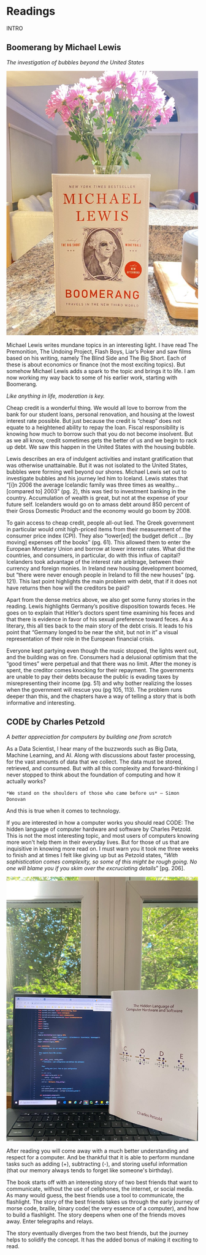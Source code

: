# Readings

INTRO

## Boomerang by Michael Lewis
*The investigation of bubbles beyond the United States*

<img src="./images/Boomerang.jpeg" width="500" height="690">

Michael Lewis writes mundane topics in an interesting light. I have read The Premonition, The Undoing Project, Flash Boys, Liar’s Poker and saw films based on his writing, namely The Blind Side and The Big Short. Each of these is about economics or finance (not the most exciting topics). But somehow Michael Lewis adds a spark to the topic and brings it to life. I am now working my way back to some of his earlier work, starting with Boomerang.

*Like anything in life, moderation is key.*

Cheap credit is a wonderful thing. We would all love to borrow from the bank for our student loans, personal renovation, and housing at the lowest interest rate possible. But just because the credit is “cheap” does not equate to a heightened ability to repay the loan. Fiscal responsibility is knowing how much to borrow such that you do not become insolvent. But as we all know, credit sometimes gets the better of us and we begin to rack up debt. We saw this happen in the United States with the housing bubble.

Lewis describes an era of indulgent activities and instant gratification that was otherwise unattainable. But it was not isolated to the United States, bubbles were forming well beyond our shores. Michael Lewis set out to investigate bubbles and his journey led him to Iceland. Lewis states that “[i]n 2006 the average Icelandic family was three times as wealthy… [compared to] 2003” (pg. 2), this was tied to investment banking in the country. Accumulation of wealth is great, but not at the expense of your future self. Icelanders would go on to amass debt around 850 percent of their Gross Domestic Product and the economy would go boom by 2008.

To gain access to cheap credit, people all-out lied. The Greek government in particular would omit high-priced items from their measurement of the consumer price index (CPI). They also “lower[ed] the budget deficit … [by moving] expenses off the books” (pg. 61). This allowed them to enter the European Monetary Union and borrow at lower interest rates. What did the countries, and consumers, in particular, do with this influx of capital? Icelanders took advantage of the interest rate arbitrage, between their currency and foreign monies. In Ireland new housing development boomed, but “there were never enough people in Ireland to fill the new houses” (pg. 121). This last point highlights the main problem with debt, that if it does not have returns then how will the creditors be paid?

Apart from the dense metrics above, we also get some funny stories in the reading. Lewis highlights Germany’s positive disposition towards feces. He goes on to explain that Hitler’s doctors spent time examining his feces and that there is evidence in favor of his sexual preference toward feces. As a literary, this all ties back to the main story of the debt crisis. It leads to his point that “Germany longed to be near the shit, but not in it” a visual representation of their role in the European financial crisis.

Everyone kept partying even though the music stopped, the lights went out, and the building was on fire. Consumers had a delusional optimism that the “good times” were perpetual and that there was no limit. After the money is spent, the creditor comes knocking for their repayment. The governments are unable to pay their debts because the public is evading taxes by misrepresenting their income (pg. 51) and why bother realizing the losses when the government will rescue you (pg 105, 113). The problem runs deeper than this, and the chapters have a way of telling a story that is both informative and interesting.

## CODE by Charles Petzold
*A better appreciation for computers by building one from scratch*

As a Data Scientist, I hear many of the buzzwords such as Big Data, Machine Learning, and AI. Along with discussions about faster processing, for the vast amounts of data that we collect. The data must be stored, retrieved, and consumed. But with all this complexity and forward-thinking I never stopped to think about the foundation of computing and how it actually works?

	*We stand on the shoulders of those who came before us* — Simon Donovan

And this is true when it comes to technology.

If you are interested in how a computer works you should read CODE: The hidden language of computer hardware and software by Charles Petzold. This is not the most interesting topic, and most users of computers knowing more won't help them in their everyday lives. But for those of us that are inquisitive in knowing more read on. I must warn you it took me three weeks to finish and at times I felt like giving up but as Petzold states, “*With sophistication comes complexity, so some of this might be rough going. No one will blame you if you skim over the excruciating details*” [pg. 206].

<img src="./images/Code.jpg" width="500" height="690">

After reading you will come away with a much better understanding and respect for a computer. And be thankful that it is able to perform mundane tasks such as adding (+), subtracting (-), and storing useful information (that our memory always tends to forget like someone's birthday).

The book starts off with an interesting story of two best friends that want to communicate, without the use of cellphones, the internet, or social media. As many would guess, the best friends use a tool to communicate, the flashlight. The story of the best friends takes us through the early journey of morse code, braille, binary code( the very essence of a computer), and how to build a flashlight. The story deepens when one of the friends moves away. Enter telegraphs and relays. 

The story eventually diverges from the two best friends, but the journey helps to solidify the concept. It has the added bonus of making it exciting to read.
